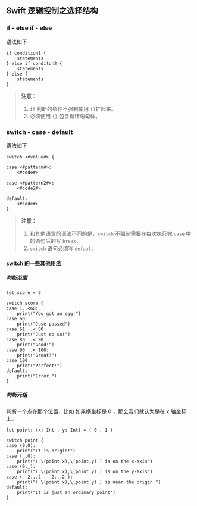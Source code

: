 ## Swift 逻辑控制之选择结构

### if - else if - else

语法如下

```
if condition1 {
	statements
} else if conditon2 {
	statements
} else {
	statements
}
```
> **注意：** 
> 1. `if` 判断的条件不强制使用 `()`扩起来。
> 2. 必须使用 `{}` 包含循环语句体。


### switch - case - default

语法如下

```
switch <#value#> {

case <#pattern#>:
    <#code#>

case <#pattern2#>:
    <#code2#>

default:
    <#code#>
}
```

> **注意：**
> 1. 和其他语言的语法不同的是，`switch`	不强制需要在每次执行完 `case` 中的语句后的写 `break` 。
> 2.  `switch` 语句必须写 `default`

#### switch 的一些其他用法
##### 判断范围
```
let score = 9

switch score {
case 1..<60:
    print("You got an egg!")
case 60:
    print("Juse passed")
case 61 ..< 80:
    print("Just so so!")
case 80 ..< 90:
    print("Good!")
case 90 ..< 100:
    print("Great!")
case 100:
    print("Perfect!")
default:
    print("Error.")
}
```

##### 判断元组

判断一个点在那个位置，比如 如果横坐标是 0 ，那么我们就认为是在 x 轴坐标上。

```
let point: (x: Int , y: Int) = ( 0 , 1 )

switch point {
case (0,0):
    print("It is origin!")
case (_,0):
    print("( \(point.x),\(point.y) ) is on the x-axis")
case (0,_):
    print("( \(point.x),\(point.y) ) is on the y-axis")
case ( -2...2 , -2...2 ):
    print("( \(point.x),\(point.y) ) is near the origin.")
default:
    print("It is just an ordinary point")
}
```






